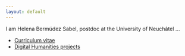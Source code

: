 ```yaml
---
layout: default
---
```


I am Helena Bermúdez Sabel, postdoc at the University of Neuchâtel ... 

- [Curriculum vitae](./about.html)
- [Digital Humanities projects](./projects.html)

